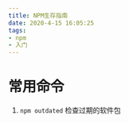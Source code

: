 ```yaml
---
title: NPM生存指南
date: 2020-4-15 16:05:25
tags: 
- npm
- 入门
---
```

# 常用命令
1. `npm outdated`
   检查过期的软件包